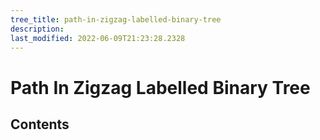 ```yaml
---
tree_title: path-in-zigzag-labelled-binary-tree
description: 
last_modified: 2022-06-09T21:23:28.2328
---
```


# Path In Zigzag Labelled Binary Tree

## Contents

